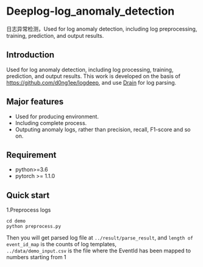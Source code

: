 # Deeplog-log_anomaly_detection
日志异常检测，Used for log anomaly detection, including log preprocessing, training, prediction, and output results.
## Introduction
Used for log anomaly detection, including log processing, training, prediction, and output results.
This work is developed on the basis of <https://github.com/d0ng1ee/logdeep>, and use [Drain](https://github.com/logpai/logparser) for log parsing.  
## Major features  
- Used for producing environment.  
- Including complete process.  
- Outputing anomaly logs, rather than precision, recall, F1-score and so on.  
## Requirement  
- python>=3.6  
- pytorch >= 1.1.0  
## Quick start  
1.Preprocess logs  
  ```
  cd demo  
  python preprocess.py
  ```
  Then you will get parsed log file at `../result/parse_result`, and `length of event_id_map` is the counts of log templates,   
  `../data/demo_input.csv` is the file where the EventId has been mapped to numbers starting from 1
